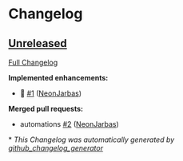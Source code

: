 # Changelog

## [Unreleased](https://github.com/OpenVoiceOS/ovos-media-plugin-chromecast/tree/HEAD)

[Full Changelog](https://github.com/OpenVoiceOS/ovos-media-plugin-chromecast/compare/8a12f9280dcf3ebff50206368f7318ac46092014...HEAD)

**Implemented enhancements:**

- :tada: [\#1](https://github.com/OpenVoiceOS/ovos-media-plugin-chromecast/pull/1) ([NeonJarbas](https://github.com/NeonJarbas))

**Merged pull requests:**

- automations [\#2](https://github.com/OpenVoiceOS/ovos-media-plugin-chromecast/pull/2) ([NeonJarbas](https://github.com/NeonJarbas))



\* *This Changelog was automatically generated by [github_changelog_generator](https://github.com/github-changelog-generator/github-changelog-generator)*
